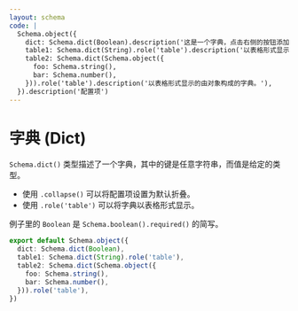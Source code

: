 ```yaml
---
layout: schema
code: |
  Schema.object({
    dict: Schema.dict(Boolean).description('这是一个字典，点击右侧的按钮添加属性。'),
    table1: Schema.dict(String).role('table').description('以表格形式显示的字典。'),
    table2: Schema.dict(Schema.object({
      foo: Schema.string(),
      bar: Schema.number(),
    })).role('table').description('以表格形式显示的由对象构成的字典。'),
  }).description('配置项')
---
```


# 字典 (Dict)

`Schema.dict()` 类型描述了一个字典，其中的键是任意字符串，而值是给定的类型。

- 使用 `.collapse()` 可以将配置项设置为默认折叠。
- 使用 `.role('table')` 可以将字典以表格形式显示。

例子里的 `Boolean` 是 `Schema.boolean().required()` 的简写。

```ts
export default Schema.object({
  dict: Schema.dict(Boolean),
  table1: Schema.dict(String).role('table'),
  table2: Schema.dict(Schema.object({
    foo: Schema.string(),
    bar: Schema.number(),
  })).role('table'),
})
```

